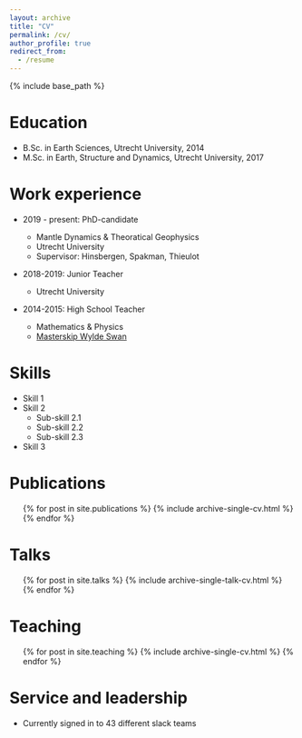 ```yaml
---
layout: archive
title: "CV"
permalink: /cv/
author_profile: true
redirect_from:
  - /resume
---
```


{% include base_path %}

Education
======
* B.Sc. in Earth Sciences, Utrecht University, 2014
* M.Sc. in Earth, Structure and Dynamics, Utrecht University, 2017

Work experience
======
* 2019 - present: PhD-candidate
  * Mantle Dynamics & Theoratical Geophysics
  * Utrecht University
  * Supervisor: Hinsbergen, Spakman, Thieulot

* 2018-2019: Junior Teacher
  * Utrecht University

* 2014-2015: High School Teacher
  * Mathematics & Physics
  * [Masterskip Wylde Swan](https://masterskip.com)
  
Skills
======
* Skill 1
* Skill 2
  * Sub-skill 2.1
  * Sub-skill 2.2
  * Sub-skill 2.3
* Skill 3

Publications
======
  <ul>{% for post in site.publications %}
    {% include archive-single-cv.html %}
  {% endfor %}</ul>
  
Talks
======
  <ul>{% for post in site.talks %}
    {% include archive-single-talk-cv.html %}
  {% endfor %}</ul>
  
Teaching
======
  <ul>{% for post in site.teaching %}
    {% include archive-single-cv.html %}
  {% endfor %}</ul>
  
Service and leadership
======
* Currently signed in to 43 different slack teams
